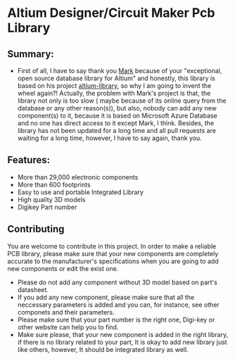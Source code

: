# Altium Designer/Circuit Maker Pcb Library
## Summary:
* First of all, I have to say thank you [Mark](https://github.com/issus) because of your "exceptional, open source database library for Altium" and honestly, this library is based on his project [altium-library](https://github.com/issus/altium-library), so why I am going to invent the wheel again?! Actually, the problem with Mark's project is that, the library not only is too slow ( maybe because of its online query from the database or any other reason(s)), but also, nobody can add any new component(s) to it, because it is based on Microsoft Azure Database and no one has direct access to it except Mark, I think. Besides, the library has not been updated for a long time and all pull requests are waiting for a long time, however, I have to say again, thank you.    
## Features:
* More than 29,000 electronic components
* More than 600 footprints
* Easy to use and portable Integrated Library
* High quality 3D models
* Digikey Part number
## Contributing
You are welcome to contribute in this project.
In order to make a reliable PCB library, please make sure that your new components are completely accurate to the manufacturer's specifications when you are going to add new components or edit the exist one.
* Please do not add any component without 3D model based on part's datasheet.
* If you add any new component, please make sure that all the neccessary parameters is added and you can, for instance, see other componets and their parameters.
* Please make sure that your part number is the right one, Digi-key or other website can help you to find.
* Make sure please, that your new component is added in the right library, if there is no library related to your part, It is okay to add new library just like others, however, It should be integrated library as well.
